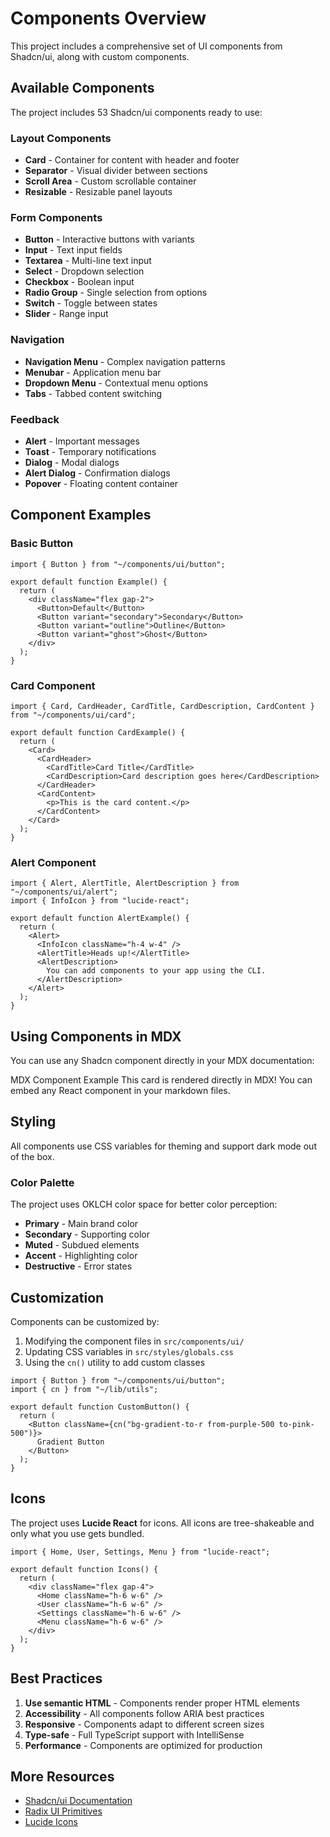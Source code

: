 # Components Overview

This project includes a comprehensive set of UI components from Shadcn/ui, along with custom components.

## Available Components

The project includes 53 Shadcn/ui components ready to use:

### Layout Components

- **Card** - Container for content with header and footer
- **Separator** - Visual divider between sections
- **Scroll Area** - Custom scrollable container
- **Resizable** - Resizable panel layouts

### Form Components

- **Button** - Interactive buttons with variants
- **Input** - Text input fields
- **Textarea** - Multi-line text input
- **Select** - Dropdown selection
- **Checkbox** - Boolean input
- **Radio Group** - Single selection from options
- **Switch** - Toggle between states
- **Slider** - Range input

### Navigation

- **Navigation Menu** - Complex navigation patterns
- **Menubar** - Application menu bar
- **Dropdown Menu** - Contextual menu options
- **Tabs** - Tabbed content switching

### Feedback

- **Alert** - Important messages
- **Toast** - Temporary notifications
- **Dialog** - Modal dialogs
- **Alert Dialog** - Confirmation dialogs
- **Popover** - Floating content container

## Component Examples

### Basic Button

```tsx
import { Button } from "~/components/ui/button";

export default function Example() {
  return (
    <div className="flex gap-2">
      <Button>Default</Button>
      <Button variant="secondary">Secondary</Button>
      <Button variant="outline">Outline</Button>
      <Button variant="ghost">Ghost</Button>
    </div>
  );
}
```

### Card Component

```tsx
import { Card, CardHeader, CardTitle, CardDescription, CardContent } from "~/components/ui/card";

export default function CardExample() {
  return (
    <Card>
      <CardHeader>
        <CardTitle>Card Title</CardTitle>
        <CardDescription>Card description goes here</CardDescription>
      </CardHeader>
      <CardContent>
        <p>This is the card content.</p>
      </CardContent>
    </Card>
  );
}
```

### Alert Component

```tsx
import { Alert, AlertTitle, AlertDescription } from "~/components/ui/alert";
import { InfoIcon } from "lucide-react";

export default function AlertExample() {
  return (
    <Alert>
      <InfoIcon className="h-4 w-4" />
      <AlertTitle>Heads up!</AlertTitle>
      <AlertDescription>
        You can add components to your app using the CLI.
      </AlertDescription>
    </Alert>
  );
}
```

## Using Components in MDX

You can use any Shadcn component directly in your MDX documentation:

<Card>
  <CardHeader>
    <CardTitle>MDX Component Example</CardTitle>
    <CardDescription>This card is rendered directly in MDX!</CardDescription>
  </CardHeader>
  <CardContent>
    You can embed any React component in your markdown files.
  </CardContent>
</Card>

## Styling

All components use CSS variables for theming and support dark mode out of the box.

### Color Palette

The project uses OKLCH color space for better color perception:

- **Primary** - Main brand color
- **Secondary** - Supporting color
- **Muted** - Subdued elements
- **Accent** - Highlighting color
- **Destructive** - Error states

## Customization

Components can be customized by:

1. Modifying the component files in `src/components/ui/`
2. Updating CSS variables in `src/styles/globals.css`
3. Using the `cn()` utility to add custom classes

```tsx
import { Button } from "~/components/ui/button";
import { cn } from "~/lib/utils";

export default function CustomButton() {
  return (
    <Button className={cn("bg-gradient-to-r from-purple-500 to-pink-500")}>
      Gradient Button
    </Button>
  );
}
```

## Icons

The project uses **Lucide React** for icons. All icons are tree-shakeable and only what you use gets bundled.

```tsx
import { Home, User, Settings, Menu } from "lucide-react";

export default function Icons() {
  return (
    <div className="flex gap-4">
      <Home className="h-6 w-6" />
      <User className="h-6 w-6" />
      <Settings className="h-6 w-6" />
      <Menu className="h-6 w-6" />
    </div>
  );
}
```

## Best Practices

1. **Use semantic HTML** - Components render proper HTML elements
2. **Accessibility** - All components follow ARIA best practices
3. **Responsive** - Components adapt to different screen sizes
4. **Type-safe** - Full TypeScript support with IntelliSense
5. **Performance** - Components are optimized for production

## More Resources

- [Shadcn/ui Documentation](https://ui.shadcn.com)
- [Radix UI Primitives](https://www.radix-ui.com)
- [Lucide Icons](https://lucide.dev)
